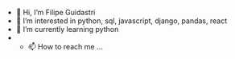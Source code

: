 - 👋 Hi, I’m Filipe Guidastri
- 👀 I’m interested in python, sql, javascript, django, pandas, react
- 🌱 I’m currently learning python
- - 📫 How to reach me ...

<!---
FiGuidastri/FiGuidastri is a ✨ special ✨ repository because its `README.md` (this file) appears on your GitHub profile.
You can click the Preview link to take a look at your changes.
--->
